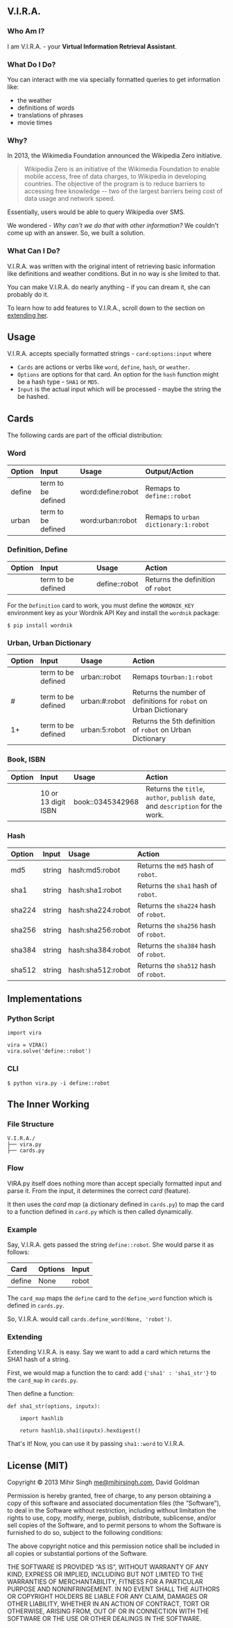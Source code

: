 ## V.I.R.A.

### Who Am I?

I am V.I.R.A. - your __Virtual Information Retrieval Assistant__. 

### What Do I Do?

You can interact with me via specially formatted queries to get information like:

- the weather
- definitions of words
- translations of phrases
- movie times

### Why?

In 2013, the Wikimedia Foundation announced the Wikipedia Zero initiative.

> Wikipedia Zero is an initiative of the Wikimedia Foundation to enable mobile access, free of data charges, to Wikipedia in developing countries. The objective of the program is to reduce barriers to accessing free knowledge -- two of the largest barriers being cost of data usage and network speed.

Essentially, users would be able to query Wikipedia over SMS.

We wondered - _Why can't we do that with other information?_ We couldn't come up with an answer. So, we built a solution.

### What Can I Do?

V.I.R.A. was written with the original intent of retrieving basic information like definitions and weather conditions. But in no way is she limited to that.

You can make V.I.R.A. do nearly anything - if you can dream it, she can probably do it.

To learn how to add features to V.I.R.A., scroll down to the section on [extending her]().
    
## Usage

V.I.R.A. accepts specially formatted strings - `card:options:input` where

- `Cards` are actions or verbs like `word`, `define`, `hash`, or `weather`.
- `Options` are options for that card. An option for the `hash` function might be a hash type - `SHA1` or `MD5`.
- `Input` is the actual input which will be processed - maybe the string the be hashed.

## Cards

The following cards are part of the official distribution:

### Word

| Option | Input | Usage | Output/Action |
|:-------|:------|:-------|:--------------|
| define | term to be defined | word:define:robot | Remaps to `define::robot` |
| urban | term to be defined | word:urban:robot | Remaps to `urban dictionary:1:robot` |

### Definition, Define

| Option | Input | Usage | Action |
|:-------|:------|:-------|:-------|
| | term to be defined | define::robot | Returns the definition of `robot` |

For the `Definition` card to work, you must define the `WORDNIK_KEY` environment key as your Wordnik API Key and install the `wordnik` package:

    $ pip install wordnik

### Urban, Urban Dictionary

| Option | Input | Usage | Action |
|:-------|:------|:-------|:-------|
| | term to be defined | urban::robot | Remaps to`urban:1:robot` |
| # | term to be defined | urban:#:robot | Returns the number of definitions for `robot` on Urban Dictionary |
| 1+ | term to be defined | urban:5:robot | Returns the 5th definition of `robot` on Urban Dictionary |

### Book, ISBN

| Option | Input | Usage | Action |
|:-------|:------|:------|:-------|
| | 10 or 13 digit ISBN | book::0345342968 | Returns the `title`, `author`, `publish date`, and `description` for the work. |

### Hash

| Option | Input | Usage | Action |
|:-------|:------|:------|:-------|
| md5 | string | hash:md5:robot | Returns the `md5` hash of `robot`. |
| sha1 | string | hash:sha1:robot | Returns the `sha1` hash of `robot`. |
| sha224 | string | hash:sha224:robot | Returns the `sha224` hash of `robot`. |
| sha256 | string | hash:sha256:robot | Returns the `sha256` hash of `robot`. |
| sha384 | string | hash:sha384:robot | Returns the `sha384` hash of `robot`. |
| sha512 | string | hash:sha512:robot | Returns the `sha512` hash of `robot`. |

## Implementations

### Python Script

    import vira

    vira = VIRA()
    vira.solve('define::robot')
    
### CLI

    $ python vira.py -i define::robot

## The Inner Working

### File Structure

    V.I.R.A./
    ├── vira.py
    ├── cards.py

### Flow

VIRA.py itself does nothing more than accept specially formatted input and parse it. From the input, it determines the correct _card_ (feature).

It then uses the _card map_ (a dictionary defined in `cards.py`) to map the card to a function defined in `card.py` which is then called dynamically.

### Example

Say, V.I.R.A. gets passed the string `define::robot`. She would parse it as follows:

| Card   | Options | Input |
|:-------|:--------|:------|
| define | None    | robot |

The `card_map` maps the `define` card to the `define_word` function which is defined in `cards.py`. 

So, V.I.R.A. would call `cards.define_word(None, 'robot')`.

### Extending

Extending V.I.R.A. is easy. Say we want to add a card which returns the SHA1 hash of a string.

First, we would map a function the to card: add `{'sha1' : 'sha1_str'}` to the `card_map` in `cards.py`.

Then define a function:

    def sha1_str(options, inputx):
    
        import hashlib
        
        return hashlib.sha1(inputx).hexdigest() 

That's it! Now, you can use it by passing `sha1::word` to V.I.R.A.

## License (MIT)

Copyright © 2013 Mihir Singh <me@mihirsingh.com>, David Goldman

Permission is hereby granted, free of charge, to any person obtaining a copy of this software and associated documentation files (the “Software”), to deal in the Software without restriction, including without limitation the rights to use, copy, modify, merge, publish, distribute, sublicense, and/or sell copies of the Software, and to permit persons to whom the Software is furnished to do so, subject to the following conditions:

The above copyright notice and this permission notice shall be included in all copies or substantial portions of the Software.

THE SOFTWARE IS PROVIDED “AS IS”, WITHOUT WARRANTY OF ANY KIND, EXPRESS OR IMPLIED, INCLUDING BUT NOT LIMITED TO THE 
WARRANTIES OF MERCHANTABILITY, FITNESS FOR A PARTICULAR PURPOSE AND NONINFRINGEMENT. IN NO EVENT SHALL THE 
AUTHORS OR COPYRIGHT HOLDERS BE LIABLE FOR ANY CLAIM, DAMAGES OR OTHER LIABILITY, WHETHER IN AN ACTION OF 
CONTRACT, TORT OR OTHERWISE, ARISING FROM, OUT OF OR IN CONNECTION WITH THE SOFTWARE OR THE USE OR OTHER DEALINGS 
IN THE SOFTWARE.
